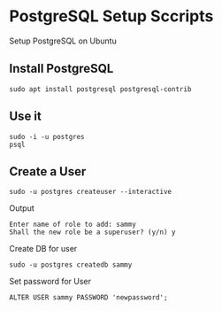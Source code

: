 # PostgreSQL Setup Sccripts

Setup PostgreSQL on Ubuntu

## Install PostgreSQL

```
sudo apt install postgresql postgresql-contrib
```

## Use it

```
sudo -i -u postgres
psql
```

## Create a User

```
sudo -u postgres createuser --interactive
```

Output

```
Enter name of role to add: sammy
Shall the new role be a superuser? (y/n) y
```

Create DB for user

```
sudo -u postgres createdb sammy
```

Set password for User

```
ALTER USER sammy PASSWORD 'newpassword';
```